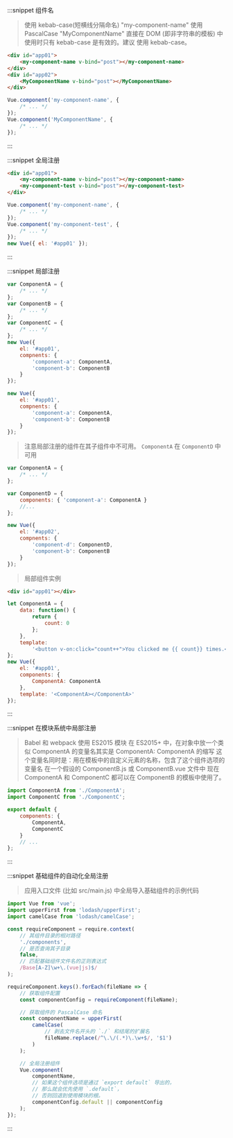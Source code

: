 :::snippet 组件名

> 使用 kebab-case(短横线分隔命名) "my-component-name"
> 使用 PascalCase "MyComponentName"
> 直接在 DOM (即非字符串的模板) 中使用时只有 kebab-case 是有效的。建议 使用 kebab-case。

```html
<div id="app01">
    <my-component-name v-bind="post"></my-component-name>
</div>
<div id="app02">
    <MyComponentName v-bind="post"></MyComponentName>
</div>
```

```javascript
Vue.component('my-component-name', {
    /* ... */
});
Vue.component('MyComponentName', {
    /* ... */
});
```

:::

:::snippet 全局注册

```html
<div id="app01">
    <my-component-name v-bind="post"></my-component-name>
    <my-component-test v-bind="post"></my-component-test>
</div>
```

```javascript
Vue.component('my-component-name', {
    /* ... */
});
Vue.component('my-component-test', {
    /* ... */
});
new Vue({ el: '#app01' });
```

:::

:::snippet 局部注册

```javascript
var ComponentA = {
    /* ... */
};
var ComponentB = {
    /* ... */
};
var ComponentC = {
    /* ... */
};
new Vue({
    el: '#app01',
    compnents: {
        'component-a': ComponentA,
        'component-b': ComponentB
    }
});

new Vue({
    el: '#app01',
    compnents: {
        'component-a': ComponentA,
        'component-b': ComponentB
    }
});
```

> 注意局部注册的组件在其子组件中不可用。
> `ComponentA` 在 `ComponentD` 中可用

```javascript
var ComponentA = {
    /* ... */
};

var ComponentD = {
    components: { 'component-a': ComponentA }
    //...
};

new Vue({
    el: '#app02',
    compnents: {
        'component-d': ComponentD,
        'component-b': ComponentB
    }
});
```

> 局部组件实例

```html
<div id="app01"></div>
```

```javascript
let ComponentA = {
    data: function() {
        return {
            count: 0
        };
    },
    template:
        '<button v-on:click="count++">You clicked me {{ count}} times.</button>'
};
new Vue({
    el: '#app01',
    components: {
        ComponentA: ComponentA
    },
    template: '<ComponentA></ComponentA>'
});
```

:::

:::snippet 在模块系统中局部注册

> Babel 和 webpack 使用 ES2015 模块
> 在 ES2015+ 中，在对象中放一个类似 ComponentA 的变量名其实是 ComponentA: ComponentA 的缩写
> 这个变量名同时是：用在模板中的自定义元素的名称，包含了这个组件选项的变量名
> 在一个假设的 ComponentB.js 或 ComponentB.vue 文件中
> 现在 ComponentA 和 ComponentC 都可以在 ComponentB 的模板中使用了。

```javascript
import ComponentA from './ComponentA';
import ComponentC from './ComponentC';

export default {
    components: {
        ComponentA,
        ComponentC
    }
    // ...
};
```

:::

:::snippet 基础组件的自动化全局注册

> 应用入口文件 (比如 src/main.js) 中全局导入基础组件的示例代码

```javascript
import Vue from 'vue';
import upperFirst from 'lodash/upperFirst';
import camelCase from 'lodash/camelCase';

const requireComponent = require.context(
    // 其组件目录的相对路径
    './components',
    // 是否查询其子目录
    false,
    // 匹配基础组件文件名的正则表达式
    /Base[A-Z]\w+\.(vue|js)$/
);

requireComponent.keys().forEach(fileName => {
    // 获取组件配置
    const componentConfig = requireComponent(fileName);

    // 获取组件的 PascalCase 命名
    const componentName = upperFirst(
        camelCase(
            // 剥去文件名开头的 `./` 和结尾的扩展名
            fileName.replace(/^\.\/(.*)\.\w+$/, '$1')
        )
    );

    // 全局注册组件
    Vue.component(
        componentName,
        // 如果这个组件选项是通过 `export default` 导出的，
        // 那么就会优先使用 `.default`，
        // 否则回退到使用模块的根。
        componentConfig.default || componentConfig
    );
});
```

:::
